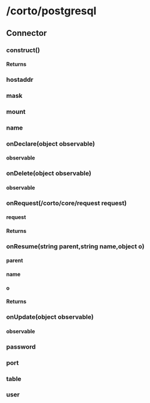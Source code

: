 # /corto/postgresql

## Connector
### construct()
#### Returns
### hostaddr
### mask
### mount
### name
### onDeclare(object observable)
#### observable
### onDelete(object observable)
#### observable
### onRequest(/corto/core/request request)
#### request
#### Returns
### onResume(string parent,string name,object o)
#### parent
#### name
#### o
#### Returns
### onUpdate(object observable)
#### observable
### password
### port
### table
### user
